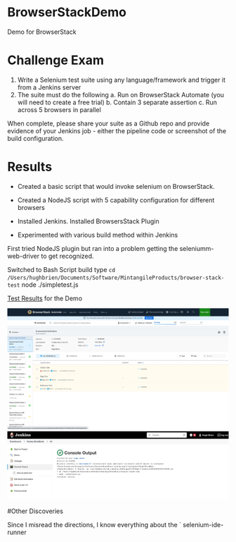 # BrowserStackDemo
Demo for BrowserStack

# Challenge Exam
1. Write a Selenium test suite using any language/framework and trigger it from a Jenkins server
2. The suite must do the following
  a. Run on BrowserStack Automate (you will need to create a free trial)
  b. Contain 3 separate assertion
  c. Run across 5 browsers in parallel

When complete, please share your suite as a Github repo and provide evidence of your Jenkins job - either the pipeline code or screenshot of the build configuration.

# Results


- Created a basic script that would invoke selenium on BrowserStack.  

- Created a NodeJS script with 5 capability configuration for different browsers 

- Installed Jenkins.  Installed BrowsersStack Plugin 

- Experimented with various build method within Jenkins

First tried NodeJS plugin but ran into a problem getting the seleniumm-web-driver to get recognized.

Switched to Bash Script build type
` cd /Users/hughbrien/Documents/Software/MintangileProducts/browser-stack-test
` node ./simpletest.js




[Test Results]([https://automate.browserstack.com/dashboard/v2/public-build/Uk1WTFpkYTBkZ1EzeGVSUmxBL2tndzdvMWErRm5Bc2RhK01KODU3dllib1JTL1ZPREFhMzVFeXArcnJYOEV1cWU0T2ViTUtJeXRPeFdLRjVHWDR6c1E9PS0tc2U3Q1lYUjEyM2hTdSs4d2VibzFoZz09--bb9f9a98ba8fe2037ab8eb3fb29325ce7e78dc7f](https://automate.browserstack.com/dashboard/v2/public-build/bnYyVGpJU281bU1xRjF5bXloVndqK0NsYmRBaFh5dGdjVENJRTlkcCs2d2tZYlNVc3VZL3dXUXdleXRUWDZ4YlljMk9pczlFdkROMERBKytpVXNHc0E9PS0tMmJ5NDR0ZTcxWElobDJUR3pDZGM4dz09--2b1c70f30483d536e6f8d7f7cacb39aa29bf3860)) for the Demo

![Parallel Test](https://github.com/hughbrien/BrowserStackDemo/blob/main/basictests.jpg)
![Jenkins Run](https://github.com/hughbrien/BrowserStackDemo/blob/main/jenkinrun.jpg)


#Other Discoveries

Since I misread the directions, I know everything about the ` selenium-ide-runner
